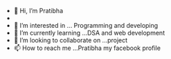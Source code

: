 - 👋 Hi, I’m Pratibha
- 
- 👀 I’m interested in ... Programming and developing
- 🌱 I’m currently learning ...DSA and web development
- 💞️ I’m looking to collaborate on ...project 
- 📫 How to reach me ...Pratibha my facebook profile

<!---
Prati22/Prati22 is a ✨ special ✨ repository because its `README.md` (this file) appears on your GitHub profile.
You can click the Preview link to take a look at your changes.
--->
